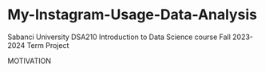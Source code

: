 # My-Instagram-Usage-Data-Analysis
Sabanci University DSA210 Introduction to Data Science course Fall 2023-2024 Term Project

MOTIVATION

